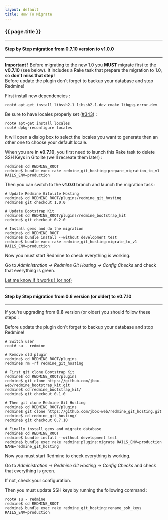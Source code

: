 ```yaml
---
layout: default
title: How To Migrate
---
```


### {{ page.title }}
***

#### Step by Step migration from **0.7.10 version to v1.0.0**
***

<div class="alert alert-warning" role="alert">
  <b>Important !</b> Before migrating to the new 1.0 you <b>MUST</b> migrate first to the <b>v0.7.10</b> (see below). It includes a Rake task that prepare the migration to 1.0, so <b>don't miss that step!</b>
</div>

<div class="alert alert-warning" role="alert">Before update the plugin don't forget to backup your database and stop Redmine!</div>

First install new dependencies :

    root# apt-get install libssh2-1 libssh2-1-dev cmake libgpg-error-dev


Be sure to have locales properly set ([#343](https://github.com/jbox-web/redmine_git_hosting/issues/343)) :

    root# apt-get install locales
    root# dpkg-reconfigure locales


It will open a dialog box to select the locales you want to generate then an other one to choose your default locale.

When you are in **v0.7.10**, you first need to launch this Rake task to delete SSH Keys in Gitolite (we'll recreate them later) :

    redmine$ cd REDMINE_ROOT
    redmine$ bundle exec rake redmine_git_hosting:prepare_migration_to_v1 RAILS_ENV=production


Then you can switch to the **v1.0.0** branch and launch the migration task :

    # Update Redmine Gitolite Hosting
    redmine$ cd REDMINE_ROOT/plugins/redmine_git_hosting
    redmine$ git checkout 1.0.0

    # Update Bootstrap Kit
    redmine$ cd REDMINE_ROOT/plugins/redmine_bootstrap_kit
    redmine$ git checkout 0.2.0

    # Install gems and do the migration
    redmine$ cd REDMINE_ROOT
    redmine$ bundle install --without development test
    redmine$ bundle exec rake redmine_git_hosting:migrate_to_v1 RAILS_ENV=production

Now you must start Redmine to check everything is working.

Go to *Administration -> Redmine Git Hosting -> Config Checks* and check that everything is green.

[Let me know if it works ! (or not)](https://github.com/jbox-web/redmine_git_hosting/issues/339)

***

#### Step by Step migration from **0.6 version (or older) to v0.7.10**
***

If you're upgrading from **0.6** version (or older) you should follow these steps :

<div class="alert alert-warning" role="alert">Before update the plugin don't forget to backup your database and stop Redmine!</div>

    # Switch user
    root# su - redmine

    # Remove old plugin
    redmine$ cd REDMINE_ROOT/plugins
    redmine$ rm -rf redmine_git_hosting

    # First git clone Bootstrap Kit
    redmine$ cd REDMINE_ROOT/plugins
    redmine$ git clone https://github.com/jbox-web/redmine_bootstrap_kit.git
    redmine$ cd redmine_bootstrap_kit/
    redmine$ git checkout 0.1.0

    # Then git clone Redmine Git Hosting
    redmine$ cd REDMINE_ROOT/plugins
    redmine$ git clone https://github.com/jbox-web/redmine_git_hosting.git
    redmine$ cd redmine_git_hosting/
    redmine$ git checkout 0.7.10

    # Finally install gems and migrate database
    redmine$ cd REDMINE_ROOT
    redmine$ bundle install --without development test
    redmine$ bundle exec rake redmine:plugins:migrate RAILS_ENV=production NAME=redmine_git_hosting

Now you must start Redmine to check everything is working.

Go to *Administration -> Redmine Git Hosting -> Config Checks* and check that everything is green.

If not, check your configuration.

Then you must update SSH keys by running the following command :

    root# su - redmine
    redmine$ cd REDMINE_ROOT
    redmine$ bundle exec rake redmine_git_hosting:rename_ssh_keys RAILS_ENV=production


<div id="toc">
</div>
